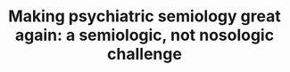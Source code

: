---
layout: publications
title: "Making psychiatric semiology great again: a semiologic, not nosologic challenge"
authors: Jean-Arthur Micoulaud-Franchi, Clélia Quiles, Jean-Marie Batail, Christophe Lancon, Marc Masson, Guillaume Dumas, Michel Cermolacce
publication: L'Encephale
year: 2018
link: https://pubmed.ncbi.nlm.nih.gov/29885784
type: "Journal Paper" # "Journal Paper", Preprint, "Book_Chapter", Comment
category: "opinion_perspectives" # "opinion_perspectives", Review, Computational, Social Cognitive and Affective Neuroscience, Experimental
filename: 2018_J-A.Micoulaud-Franchi #MM.DD.YYYY_F.Author
---